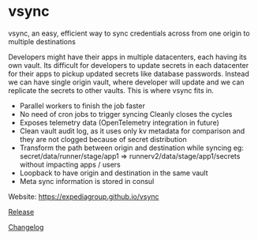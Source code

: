 # vsync

vsync, an easy, efficient way to sync credentials across from one origin to multiple destinations

Developers might have their apps in multiple datacenters, each having its own vault. Its difficult for developers to update secrets in each datacenter for their apps to pickup updated secrets like database passwords. Instead we can have single origin vault, where developer will update and we can replicate the secrets to other vaults. This is where vsync fits in.

* Parallel workers to finish the job faster
* No need of cron jobs to trigger syncing
Cleanly closes the cycles
* Exposes telemetry data (OpenTelemetry integration in future)
* Clean vault audit log, as it uses only kv metadata for comparison and they are not clogged because of secret distribution
* Transform the path between origin and destination while syncing eg: secret/data/runner/stage/app1 => runnerv2/data/stage/app1/secrets without impacting apps / users
* Loopback to have origin and destination in the same vault
* Meta sync information is stored in consul

Website: https://expediagroup.github.io/vsync

[Release](https://github.com/ExpediaGroup/vsync/releases)

[Changelog](./CHANGELOG.md)